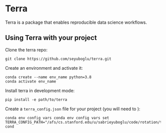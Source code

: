 # Terra
Terra is a package that enables reproducible data science workflows. 

## Using Terra with your project
Clone the terra repo:
```
git clone https://github.com/seyuboglu/terra.git
```

Create an environment and activate it:
```
conda create --name env_name python=3.8
conda activate env_name
```

Install terra in development mode:
```
pip install -e path/to/terra
```

Create a `terra_config.json` file for your project (you will need to ):
```
conda env config vars conda env config vars set TERRA_CONFIG_PATH="/afs/cs.stanford.edu/u/sabrieyuboglu/code/rotation/terra_config.json"
cond
```